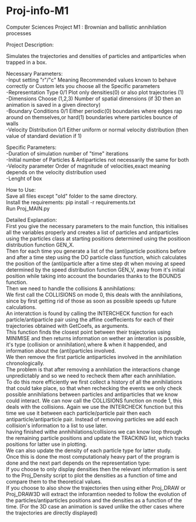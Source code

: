 # Proj-info-M1

Computer Sciences Project M1 : Brownian and ballistic annihilation processes

Project Description:

Simulates the trajectories and densities of particles and antiparticles when trapped in a box.

Necessary Parameters:  
-Input setting "r"/"c" Meaning Recommended values known to behave correctly or Custom lets you choose all the Specific parameters  
-Representation Type 0/1 Plot only densities(0) or also plot trajectories (1)  
-Dimensions Choose (1,2,3) Number of spatial dimensions (if 3D then an animation is saved in a given directory)  
-Boundary Conditions 0/1 Either periodic(0) boundaries where edges rap around on themselves,or hard(1) boundaries where particles bounce of walls  
-Velocity Distribution 0/1 Either uniform or normal velocity distribution (then value of standard deviation if 1)  

Specific Parameters:  
-Duration of simulation number of "time" iterations  
-Initial number of Particles & Antiparticles not necessarily the same for both  
-Velocity parameter Order of magnitude of velocities,exact meaning depends on the velocity distribution used  
-Lenght of box  


How to Use:  
Save all files except "old" folder to the same directory.  
Install the requirements: pip install -r requirements.txt  
Run Proj_MAIN.py  


Detailed Explanation:  
First you give the necessary parameters to the main function, this initialises all the variables properly and creates a list of particles and antiparticles using the particles class at starting positions determined using the positioon distribution function GEN_X.  
Then for each time you generate a list of the (anti)particle positions before and after a time step using the DO particle class function, which calculates the position of the (anti)particle after a time step dt when moving at speed determined by the speed distribution function GEN_V, away from it's initial position while taking into account the boundaries thanks to the BOUNDS function.  
Then we need to handle the collisions & annihilations:  
We first call the COLLISIONS on mode 0, this deals with the annihilations, since by first getting rid of those as soon as possible speeds up future calculations.  
An interatction is found by calling the INTERCHECK function for each particle/antiparticle pair using the affine coeffecients for each of their trajectories obtained with GetCoefs, as arguments.  
This function finds the closest point between their trajectories using MINIMISE and then returns information on wether an interation is possible, it's type (collision or annihilation),where & when it happended, and information about the (anti)particles involved.  
We then remove the first particle antiparticles involved in the annihilation chronologically.  
The problem is that after removing a annhilation the interactions change unpredictably and so we need to recheck them after each annihilation.   
To do this more efficiently we first collect a history of all the annihilations that could take place, so that when rechecking the events we only check possible annihilations between particles and antiparticles that we know could interact. 
We can now call the COLLISIONS function on mode 1, this deals with the collisions. Again we use the INTERCHECK function but this time  we use it between each particle/particle pair then each antiparticle/antiparticle pair. Instead of removing particles we add each collision's information to a list to use later.  
having finished withe annhihilations/collisions we can know loop through the remaining particle positions and update the TRACKING list, which tracks positions for latter use in plotting.  
We can also update the density of each particle type for latter study.  
Once this is done the most computationaly heavy part of the program is done and the next part depends on the representation type:  
If you choose to only display densities then the relevant information is sent to the Proj_Density script to plot the densities as a function of time and compare them to the theoretical values.  
If you choose to also show the trajectories then using either Proj_DRAW or Proj_DRAW3D will extract the inforamtion needed to follow the evolution of the particles/antiparticles positions and the densities as a function of the time. (For the 3D case an animation is saved unlike the other cases where the trajectories are directly displayed) 
